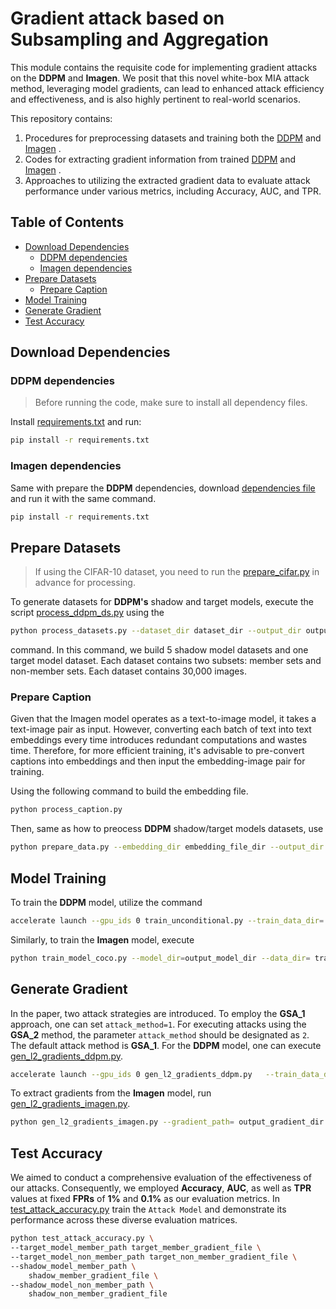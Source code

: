 # Gradient attack based on Subsampling and Aggregation

This module contains the requisite code for implementing gradient attacks on the **DDPM** and **Imagen**. We posit that this novel white-box MIA attack method, leveraging model gradients, can lead to enhanced attack efficiency and effectiveness, and is also highly pertinent to real-world scenarios.

This repository contains:

1. Procedures for preprocessing datasets and training both the [DDPM](DDPM/) and [Imagen](Imagen/) .
2. Codes for extracting gradient information from trained [DDPM](DDPM/) and [Imagen](Imagen/) .
3. Approaches to utilizing the extracted gradient data to evaluate attack performance under various metrics, including Accuracy, AUC, and TPR.

## Table of Contents

- [Download Dependencies](#download-dependencies)
	- [DDPM dependencies](#ddpm-dependencies)
	- [Imagen dependencies](#imagen-dependencies)
- [Prepare Datasets](#prepare-datasets)
	- [Prepare Caption](#prepare-caption)
- [Model Training](#model-training)
- [Generate Gradient](#generate-gradient)
- [Test Accuracy](#test-accuracy)

## Download Dependencies
### DDPM dependencies

> Before running the code, make sure to install all dependency files.

Install [requirements.txt](DDPM/requirements.txt) and run:

```bash
pip install -r requirements.txt
```

### Imagen dependencies

Same with prepare the **DDPM** dependencies, download [dependencies file](Imagen/requirements.txt) and run it with the same command.

```bash
pip install -r requirements.txt
```

## Prepare Datasets

> If using the CIFAR-10 dataset, you need to run the [prepare_cifar.py](DDPM/prepare_cifar.py) in advance for processing.


To generate datasets for **DDPM's** shadow and target models, execute the script [process_ddpm_ds.py](DDPM/process_ddpm_ds.py) using the

```bash
python process_datasets.py --dataset_dir dataset_dir --output_dir output_dataset_dir --datanum_target_model 30000 --datanum_per_shadow_model 30000 --number_of_shadow_model 5
```

command. In this command, we build 5 shadow model datasets and one target model dataset. Each dataset contains two subsets: member sets and non-member sets. Each dataset contains 30,000 images.

### Prepare Caption

Given that the Imagen model operates as a text-to-image model, it takes a text-image pair as input. However, converting each batch of text into text embeddings every time introduces redundant computations and wastes time. Therefore, for more efficient training, it's advisable to pre-convert captions into embeddings and then input the embedding-image pair for training.

Using the following command to build the embedding file.

```bash
python process_caption.py 
```
Then, same as how to preocess **DDPM** shadow/target models datasets, use 

```bash
python prepare_data.py --embedding_dir embedding_file_dir --output_dir output_dataset_dir
```

## Model Training

To train the **DDPM** model, utilize the command 

```bash
accelerate launch --gpu_ids 0 train_unconditional.py --train_data_dir= train_data_dir --resolution=32 --output_dir=output_model_dir --train_batch_size=32 --num_epochs=400 --gradient_accumulation_steps=1 --learning_rate=1e-4 --lr_warmup_steps=500 --mixed_precision=no --save_model_epochs=50
```
 Similarly, to train the **Imagen** model, execute 

```bash
python train_model_coco.py --model_dir=output_model_dir --data_dir= train_data_dir --project_name="project_name" --load_train_embedding=embedding_dir --from_scratch=0 --checkpoint_path='None'
```

## Generate Gradient

In the paper, two attack strategies are introduced. To employ the **GSA_1** approach, one can set `attack_method=1`. For executing attacks using the **GSA_2** method, the parameter `attack_method` should be designated as `2`. The default attack method is **GSA_1**. For the **DDPM** model, one can execute [gen_l2_gradients_ddpm.py](DDPM/gen_l2_gradients_ddpm.py). 
```bash
accelerate launch --gpu_ids 0 gen_l2_gradients_ddpm.py   --train_data_dir= train_data_dir  --resolution=64   --model_dir= model_dir   --resume_from_checkpoint="latest"  --which_l2=-1 --output_name= output_gradient_dir --attack_method=1
```
To extract gradients from the **Imagen** model, run [gen_l2_gradients_imagen.py](Imagen/gen_l2_gradients_imagen.py).

```bash
python gen_l2_gradients_imagen.py --gradient_path= output_gradient_dir --data_dir= train_data_dir  --load_train_embedding= embedding_file --checkpoint_path= model_dir --get_unet=1 --attack_method=1 
```
## Test Accuracy

We aimed to conduct a comprehensive evaluation of the effectiveness of our attacks. Consequently, we employed **Accuracy**, **AUC**, as well as **TPR** values at fixed **FPRs** of **1%** and **0.1%** as our evaluation metrics. In [test_attack_accuracy.py](test_attack_accuracy.py) train the `Attack Model` and demonstrate its performance across these diverse evaluation matrices.

```bash
python test_attack_accuracy.py \
--target_model_member_path target_member_gradient_file \
--target_model_non_member_path target_non_member_gradient_file \
--shadow_model_member_path \
    shadow_member_gradient_file \
--shadow_model_non_member_path \
    shadow_non_member_gradient_file
```











